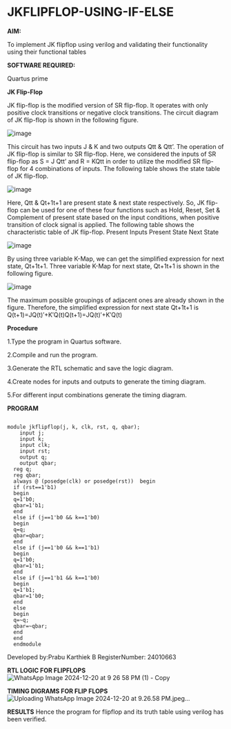 # JKFLIPFLOP-USING-IF-ELSE

**AIM:** 

To implement  JK flipflop using verilog and validating their functionality using their functional tables

**SOFTWARE REQUIRED:**

Quartus prime


**JK Flip-Flop**

JK flip-flop is the modified version of SR flip-flop. It operates with only positive clock transitions or negative clock transitions. The circuit diagram of JK flip-flop is shown in the following figure.

![image](https://github.com/naavaneetha/JKFLIPFLOP-USING-IF-ELSE/assets/154305477/a649c30b-232b-4558-b188-fd6c09845180)


This circuit has two inputs J & K and two outputs Qtt & Qtt’. The operation of JK flip-flop is similar to SR flip-flop. Here, we considered the inputs of SR flip-flop as S = J Qtt’ and R = KQtt in order to utilize the modified SR flip-flop for 4 combinations of inputs. The following table shows the state table of JK flip-flop.

![image](https://github.com/naavaneetha/JKFLIPFLOP-USING-IF-ELSE/assets/154305477/c4360742-e8a8-4937-b089-c46c0433f9a3)

 
Here, Qtt & Qt+1t+1 are present state & next state respectively. So, JK flip-flop can be used for one of these four functions such as Hold, Reset, Set & Complement of present state based on the input conditions, when positive transition of clock signal is applied. The following table shows the characteristic table of JK flip-flop. Present Inputs Present State Next State
 
![image](https://github.com/naavaneetha/JKFLIPFLOP-USING-IF-ELSE/assets/154305477/6c275261-a6d5-4c37-a3a7-1e88ca11c4cd)

By using three variable K-Map, we can get the simplified expression for next state, Qt+1t+1. Three variable K-Map for next state, Qt+1t+1 is shown in the following figure.
 
![image](https://github.com/naavaneetha/JKFLIPFLOP-USING-IF-ELSE/assets/154305477/5174f41b-0ce0-4329-a372-6d1943ea6673)

The maximum possible groupings of adjacent ones are already shown in the figure. Therefore, the simplified expression for next state Qt+1t+1 is Q(t+1)=JQ(t)′+K′Q(t)Q(t+1)=JQ(t)′+K′Q(t)

**Procedure**

1.Type the program in Quartus software.

2.Compile and run the program.

3.Generate the RTL schematic and save the logic diagram.

4.Create nodes for inputs and outputs to generate the timing diagram.

5.For different input combinations generate the timing diagram.

**PROGRAM**
```

module jkflipflop(j, k, clk, rst, q, qbar); 
    input j; 
    input k; 
    input clk; 
    input rst; 
    output q; 
    output qbar; 
  reg q; 
  reg qbar; 
  always @ (posedge(clk) or posedge(rst))  begin 
  if (rst==1'b1) 
  begin 
  q=1'b0; 
  qbar=1'b1; 
  end 
  else if (j==1'b0 && k==1'b0) 
  begin 
  q=q; 
  qbar=qbar; 
  end 
  else if (j==1'b0 && k==1'b1) 
  begin 
  q=1'b0; 
  qbar=1'b1; 
  end 
  else if (j==1'b1 && k==1'b0) 
  begin 
  q=1'b1; 
  qbar=1'b0; 
  end 
  else 
  begin 
  q=~q; 
  qbar=~qbar; 
  end 
  end  
  endmodule

```
Developed by:Prabu Karthiek B RegisterNumber: 24010663


**RTL LOGIC FOR FLIPFLOPS**
![WhatsApp Image 2024-12-20 at 9 26 58 PM (1) - Copy](https://github.com/user-attachments/assets/53acd0fd-7f60-4173-a5cd-ec136e9627c5)

**TIMING DIGRAMS FOR FLIP FLOPS**
![Uploading WhatsApp Image 2024-12-20 at 9.26.58 PM.jpeg…]()


**RESULTS**
Hence the program for flipflop and its truth table using verilog has been verified.


